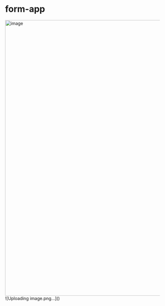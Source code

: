 # form-app

<img width="1900" height="895" alt="image" src="https://github.com/user-attachments/assets/1a2d3ab6-fa27-476f-a100-c1e7b2bf7c3e" />
![Uploading image.png…]()

